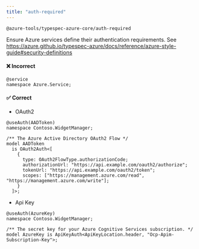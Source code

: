 ```yaml
---
title: "auth-required"
---
```


```text title="Full name"
@azure-tools/typespec-azure-core/auth-required
```

Ensure Azure services define their authentication requirements. See https://azure.github.io/typespec-azure/docs/reference/azure-style-guide#security-definitions

#### ❌ Incorrect

```tsp
@service
namespace Azure.Service;
```

#### ✅ Correct

- OAuth2

```tsp
@useAuth(AADToken)
namespace Contoso.WidgetManager;

/** The Azure Active Directory OAuth2 Flow */
model AADToken
  is OAuth2Auth<[
    {
      type: OAuth2FlowType.authorizationCode;
      authorizationUrl: "https://api.example.com/oauth2/authorize";
      tokenUrl: "https://api.example.com/oauth2/token";
      scopes: ["https://management.azure.com/read", "https://management.azure.com/write"];
    }
  ]>;
```

- Api Key

```tsp
@useAuth(AzureKey)
namespace Contoso.WidgetManager;

/** The secret key for your Azure Cognitive Services subscription. */
model AzureKey is ApiKeyAuth<ApiKeyLocation.header, "Ocp-Apim-Subscription-Key">;
```
